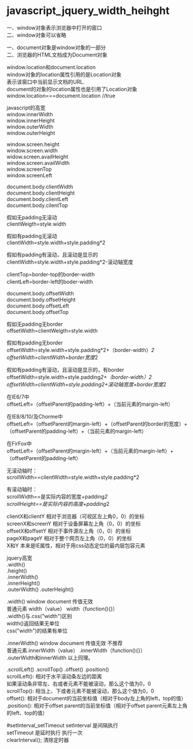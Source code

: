 # javascript_jquery_width_heihght

一、window对象表示浏览器中打开的窗口           
二、window对象可以省略

一、document对象是window对象的一部分                 
二、浏览器的HTML文档成为Document对象

window.location和document.location                
window对象的location属性引用的是Location对象                      
表示该窗口中当前显示文档的URL.                    
document的对象的location属性也是引用了Location对象                  
window.location===document.location  //true                       

javascript的高宽          
window.innerWidth               
window.innerHeight             
window.outerWidth            
window.outerHeight             

window.screen.height         
window.screen.width           
widow.screen.availHeight            
window.screen.availWidth             
window.screenTop             
window.screenLeft                      

document.body.clientWidth           
document.body.clientHeight            
document.body.clientLeft           
document.body.cilentTop           

假如无padding无滚动                    
clientWeigth=style.width      

假如有padding无滚动           
clientWidth=style.width+style.padding*2            

假如有padding有滚动，且滚动是显示的                  
clientWidth=style.width+style.padding*2-滚动轴宽度                  

clientTop=border-top的border-width              
clientLeft=border-left的boder-width              

document.body.offsetWidth             
document.body.offsetHeight           
document.body.offsetLeft           
document.body.offsetTop                 

假如无padding无border                    
offsetWidth=clientWeigth=style.width               

假如有padding无border               
offsetWidth=style.width+style.padding*2+（border-width）*2               
offsetWidth=clientWidth+border宽度*2                    

假如有padding有滚动，且滚动是显示的，有border                
offsetWidth=style.width+style.padding*2+（border-width）*2              
offsetWidth=clientWidth+style.padding*2+滚动轴宽度+border宽度*2                              

在IE6/7中                          
offsetLeft=（offsetParent的padding-left）+（当前元素的margin-left）                 

在IE8/8/10/及Chorme中                              
offsetLeft=（offsetParent的margin-left）+（offsetParent的border的宽度）+（offsetParent的padding-left）+（当前元素的margin-left）                               

在FirFox中                               
offsetLeft=（offsetParent的margin-left）+（当前元素的margin-left）+（offsetParent的padding-left）                                

无滚动轴时：                         
scrollWidth==cilentWidth=style.width+style.padding*2                       

有滚动轴时：                     
scrollWidth==是实际内容的宽度+padding*2                           
scrollHeight==是实际内容的高度+padding*2                          

clientX和clientY      相对于浏览器（可视区左上角0，0）的坐标               
screenX和screenY   相对于设备屏幕左上角（0，0）的坐标            
offsetX和offsetY     相对于事件源左上角（0，0）的坐标                
pageX和pageY       相对于整个网页左上角（0，0）的坐标                   
X和Y                      本来是IE属性，相对于用css动态定位的最内层包容元素                          

jquery高宽            
.width()             
.height()             
.innerWidth()            
.innerHeight()            
.outerWidth()
.outerHeight()           

.width()    window  document  传值无效              
                普通元素 width（value） width（function(){}）                    
.width()与.css("width")区别            
width()返回结果无单位           
css("width")的结果有单位           
 
.innerWidth()    window  document  传值无效 不推荐                 
                普通元素.innerWidth（value） .innerWidth（function(){}）            
.outerWidth和innerWidth 以上同理。           
                      
.scrollLeft()  .scrollTop()  .offset()  .position()            
scrollLeft(): 相对于水平滚动条左边的距离                 
如果滚动条非常左、右或者元素不能被滚动，那么这个值为0，0              
scrollTop(): 相当上、下或者元素不能被滚动，那么这个值为0，0                               
offset(): 相对于document的当前坐标值（相对于body左上角的left，top的值）         
.position(): 相对于offset parent的当前坐标值（相对于offset parent元素左上角的left、top的值）                 

#setInterval_setTimeout
setInterval  是间隔执行        
setTimeout 是延时执行   执行一次    
clearInterval();  清除定时器
